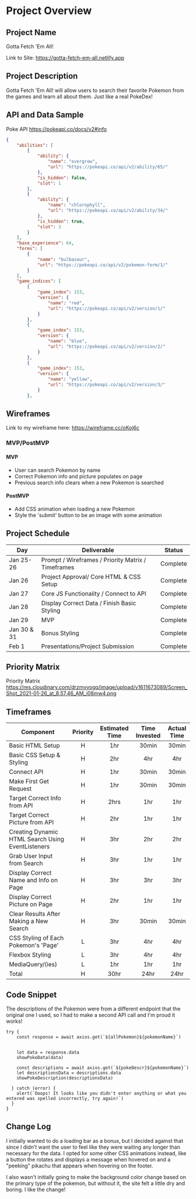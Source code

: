 # Project Overview

## Project Name
Gotta Fetch 'Em All!

Link to Site: https://gotta-fetch-em-all.netlify.app

## Project Description
Gotta Fetch 'Em All! will allow users to search their favorite Pokemon from the games and learn all about them. Just like a real PokeDex!

## API and Data Sample

Poke API https://pokeapi.co/docs/v2#info

```json
{
    "abilities": [
        {
            "ability": {
                "name": "overgrow",
                "url": "https://pokeapi.co/api/v2/ability/65/"
            },
            "is_hidden": false,
            "slot": 1
        },
        {
            "ability": {
                "name": "chlorophyll",
                "url": "https://pokeapi.co/api/v2/ability/34/"
            },
            "is_hidden": true,
            "slot": 3
        }
    ],
    "base_experience": 64,
    "forms": [
        {
            "name": "bulbasaur",
            "url": "https://pokeapi.co/api/v2/pokemon-form/1/"
        }
    ],
    "game_indices": [
        {
            "game_index": 153,
            "version": {
                "name": "red",
                "url": "https://pokeapi.co/api/v2/version/1/"
            }
        },
        {
            "game_index": 153,
            "version": {
                "name": "blue",
                "url": "https://pokeapi.co/api/v2/version/2/"
            }
        },
        {
            "game_index": 153,
            "version": {
                "name": "yellow",
                "url": "https://pokeapi.co/api/v2/version/3/"
            }
        },
```

## Wireframes

Link to my wireframe here: https://wireframe.cc/oKoj6c

### MVP/PostMVP

#### MVP 

- User can search Pokemon by name
- Correct Pokemon info and picture populates on page
- Previous search info clears when a new Pokemon is searched

#### PostMVP  

- Add CSS animation when loading a new Pokemon
- Style the 'submit' button to be an image with some animation

## Project Schedule

|  Day | Deliverable | Status
|---|---| ---|
|Jan 25-26| Prompt / Wireframes / Priority Matrix / Timeframes | Complete
|Jan 26| Project Approval/ Core HTML & CSS Setup | Complete
|Jan 27| Core JS Functionality / Connect to API  | Complete
|Jan 28| Display Correct Data / Finish Basic Styling | Complete
|Jan 29| MVP | Complete
|Jan 30 & 31| Bonus Styling | Complete
|Feb 1| Presentations/Project Submission | Complete

## Priority Matrix

Priority Matrix https://res.cloudinary.com/drzmvvogq/image/upload/v1611673089/Screen_Shot_2021-01-26_at_8.57.46_AM_i08mw4.png

## Timeframes


| Component | Priority | Estimated Time | Time Invested | Actual Time |
| --- | :---: |  :---: | :---: | :---: |
| Basic HTML Setup | H | 1hr| 30min | 30min |
| Basic CSS Setup & Styling | H | 2hr| 4hr| 4hr |
| Connect API| H | 1hr| 30min | 30min |
| Make First Get Request| H | 1hr| 30min | 30min |
| Target Correct Info from API | H | 2hrs| 1hr | 1hr |
| Target Correct Picture from API | H | 2hr| 1hr | 1hr|
| Creating Dynamic HTML Search Using EventListeners  | H | 3hr| 2hr| 2hr |
| Grab User Input from Search | H | 3hr| 1hr | 1hr |
| Display Correct Name and Info on Page| H | 3hr| 3hr | 3hr |
| Display Correct Picture on Page| H | 2hr| 1hr | 1hr |
| Clear Results After Making a New Search | H | 3hr| 30min | 30min |
| CSS Styling of Each Pokemon's 'Page' | L | 3hr| 4hr | 4hr |
| Flexbox Styling | L | 3hr| 4hr | 4hr |
| MediaQuery/(ies) | L | 1hr| 1hr | 1hr |
| Total | H | 30hr| 24hr | 24hr |

## Code Snippet

The descriptions of the Pokemon were from a different endpoint that the original one I used, so I had to make a second API call and I'm proud it works! 

```
try {
    const response = await axios.get(`${allPokemon}${pokemonName}`)
    

    let data = response.data
    showPokeData(data)

    const descriptions = await axios.get(`${pokeDescr}${pokemonName}`)
    let descriptionsData = descriptions.data
    showPokeDescription(descriptionsData)

  } catch (error) {
    alert(`Ooops! It looks like you didn't enter anything or what you entered was spelled incorrectly, try again!`)
  }
}
```

## Change Log 
I initially wanted to do a loading bar as a bonus, but I decided against that since I didn't want the user to feel like they were waiting any longer than necessary for the data. I opted for some other CSS animations instead, like a button the rotates and displays a message when hovered on and a "peeking" pikachu that appears when hovering on the footer. 

I also wasn't initially going to make the background color change based on the primary type of the pokemon, but without it, the site felt a little dry and boring. I like the change!  

